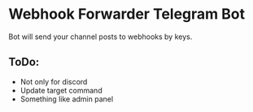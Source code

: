 # Webhook Forwarder Telegram Bot
Bot will send your channel posts to webhooks by keys.

## ToDo:
-   Not only for discord
-   Update target command
-   Something like admin panel
